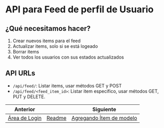 # API para Feed de perfil de Usuario

## ¿Qué necesitamos hacer?

1. Crear nuevos items para el feed
2. Actualizar items, solo si se está logeado
3. Borrar items
4. Ver todos los usuarios con sus estados actualizados

## API URLs

- `/api/feed/`: Listar items, usar métodos GET y POST
- `/api/feed/<feed_item_id>`: Listar item especifico, usar métodos GET, PUT y DELETE.

| Anterior |                        | Siguiente                                   |
| -------- | ---------------------- | ------------------------------------------- |
| [Área de Login](25_Area_Login.md) | [Readme](../README.md) | [Agregando Ítem de modelo](27_Agregando_Item_Modelo.md) |
